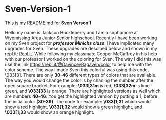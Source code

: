 # Sven-Version-1

This is my README.md for **Sven Verson 1**

Hello my name is Jackson Huckleberry and I am a sophomore at Wyomissing Area Junior Senior highschool. Recently I have been working on my Sven project for ___professor Minichs class___. I have implicated many upgrades for Sven. These upgrades are descibed below and shown in my repl.it: [Repl.it](https://repl.it/@JacksonHucklebe/Java-Sven-version-1).
While following my classmate Cooper McCaffrey in his help with our professor I worked on the coloring for Sven. The way I did this was use the link https://repl.it/@DavinceyRagaven/color to help me with the color scheme. The way i made Sven this colorful was using this code, \033[31. There are only **30-46** different types of colors that are available. The way you would change the color is by chaning the number after the open square bracket. For example: **\033[31m** is red, **\033[32m** is lime green, and **\033[33** is orange. There are highlighted versions as well which are numbers **40-46**. You get the highlighted version by putting a 1; before the initial color **(30-39)**. The code for example: **\033[1;31** which would show a red highlight, **\033[1;32** would show a green highlight, and **\033[1;33** would show an orange highlight.
